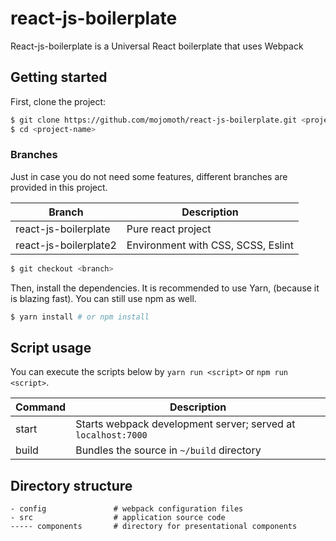 # react-js-boilerplate

React-js-boilerplate is a Universal React boilerplate that uses Webpack 


## Getting started

First, clone the project:

```bash
$ git clone https://github.com/mojomoth/react-js-boilerplate.git <project-name>
$ cd <project-name>
```

### Branches

Just in case you do not need some features, different branches are provided in this project.

| Branch | Description                                                    |
|-----------------------|-------------------------------------------------|
| react-js-boilerplate  | Pure react project                              |
| react-js-boilerplate2 | Environment with CSS, SCSS, Eslint              |

```bash
$ git checkout <branch>
```

Then, install the dependencies. It is recommended to use Yarn, (because it is blazing fast). You can still use npm as well.

```bash
$ yarn install # or npm install
```

## Script usage

You can execute the scripts below by `yarn run <script>` or `npm run <script>`.

| Command        | Description                                                   |
|----------------|---------------------------------------------------------------|
| start          | Starts webpack development server; served at `localhost:7000` |
| build          | Bundles the source in `~/build` directory                     |

## Directory structure

```
- config               # webpack configuration files
- src                  # application source code 
----- components       # directory for presentational components
```
